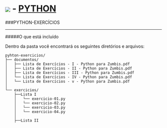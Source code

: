 <img style="vertical-align: middle; " src="http://showmedo.com/static/images/menu_icons/front_page/40px/python.png"> - [PYTHON](https://www.python.org/)
==================================================

###PYTHON-EXERCÍCIOS
___

#####O que está incluído

Dentro da pasta você encontrará os seguintes diretórios e arquivos:

```
pyhton-exercicios/
├── documentos/
│   ├── Lista de Exercícios - I - Python para Zumbis.pdf
│   ├── Lista de Exercícios - II - Python para Zumbis.pdf
│   ├── Lista de Exercícios - III - Python para Zumbis.pdf
│   └── Lista de Exercícios - IV - Python para Zumbis.pdf
│   └── Lista de Exercícios - v - Python para Zumbis.pdf
│
└── exercicios/
    ├──Lista I
	│   └── exercicio-01.py
	│   └── exercicio-02.py
	│   └── exercicio-03.py
	│   └── exercicio-04.py
	│
	├──Lista II
```
